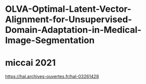 # OLVA-Optimal-Latent-Vector-Alignment-for-Unsupervised-Domain-Adaptation-in-Medical-Image-Segmentation

# miccai 2021

https://hal.archives-ouvertes.fr/hal-03261428
